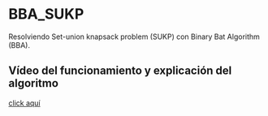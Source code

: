 # BBA_SUKP
Resolviendo Set-union knapsack problem (SUKP) con Binary Bat Algorithm (BBA).

## Vídeo del funcionamiento y explicación del algoritmo
<a href="https://player.vimeo.com/video/841075678?h=c8e96c17f1&amp;badge=0&amp;autopause=0&amp;player_id=0&amp;app_id=58479%22%20width=%221536%22%20height=%22864%22%20frameborder=%220%22%20allow=%22autoplay;%20fullscreen;%20picture-in-picture%22%20allowfullscreen%20title=%22SUKP%20con%20BBA" target="_blank" rel="noopener noreferrer">click aquí</a>
